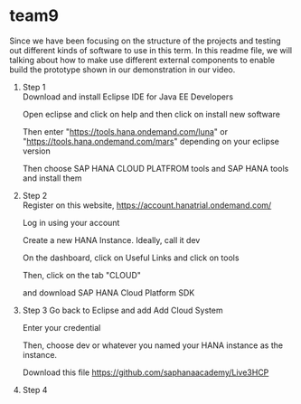# team9

Since we have been focusing on the structure of the projects and testing out different kinds of software to use in this term. In this readme file, we will talking about how to make use different external components to enable build the prototype shown in our demonstration in our video. 

1. Step 1   
   Download and install Eclipse IDE for Java EE Developers  
  
   Open eclipse and click on help and then click on install new software 
 
   Then enter "https://tools.hana.ondemand.com/luna" or "https://tools.hana.ondemand.com/mars" depending on your eclipse 
   version   
 
   Then choose SAP HANA CLOUD PLATFROM tools and SAP HANA tools and install them
 
2. Step 2  
   Register on this website, https://account.hanatrial.ondemand.com/   

   Log in using your account  
   
   Create a new HANA Instance. Ideally, call it dev  
   
   On the dashboard, click on Useful Links and click on tools  
   
   Then, click on the tab "CLOUD"   
   
   and download SAP HANA Cloud Platform SDK   
   

3. Step 3 
   Go back to Eclipse and add Add  Cloud System   
 
   Enter your credential 
 
   Then, choose dev or whatever you named your HANA instance as the instance.

   Download this file https://github.com/saphanaacademy/Live3HCP 
   
4. Step 4 
   



